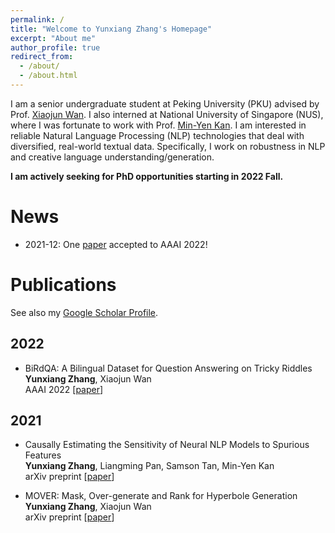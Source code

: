 ```yaml
---
permalink: /
title: "Welcome to Yunxiang Zhang's Homepage"
excerpt: "About me"
author_profile: true
redirect_from: 
  - /about/
  - /about.html
---
```


I am a senior undergraduate student at Peking University (PKU) advised by Prof. [Xiaojun Wan](https://wanxiaojun.github.io/). I also interned at National University of Singapore (NUS), where I was fortunate to work with Prof. [Min-Yen Kan](https://www.comp.nus.edu.sg/~kanmy/). I am interested in reliable Natural Language Processing (NLP) technologies that deal with diversified, real-world textual data. Specifically, I work on robustness in NLP and creative language understanding/generation.  

**I am actively seeking for PhD opportunities starting in 2022 Fall.**  

# News
* 2021-12: One [paper](https://arxiv.org/abs/2109.11087) accepted to AAAI 2022!  

# Publications
See also my [Google Scholar Profile](https://scholar.google.com/citations?user=pbvWlJwAAAAJ&hl=en).  

## 2022
* BiRdQA: A Bilingual Dataset for Question Answering on Tricky Riddles  
  **Yunxiang Zhang**, Xiaojun Wan  
  AAAI 2022 [[paper](https://arxiv.org/abs/2109.11087)]  

## 2021
* Causally Estimating the Sensitivity of Neural NLP Models to Spurious Features  
  **Yunxiang Zhang**, Liangming Pan, Samson Tan, Min-Yen Kan  
  arXiv preprint [[paper](https://arxiv.org/abs/2110.07159)]  
  
* MOVER: Mask, Over-generate and Rank for Hyperbole Generation  
  **Yunxiang Zhang**, Xiaojun Wan  
  arXiv preprint [[paper](https://arxiv.org/abs/2109.07726)]  



